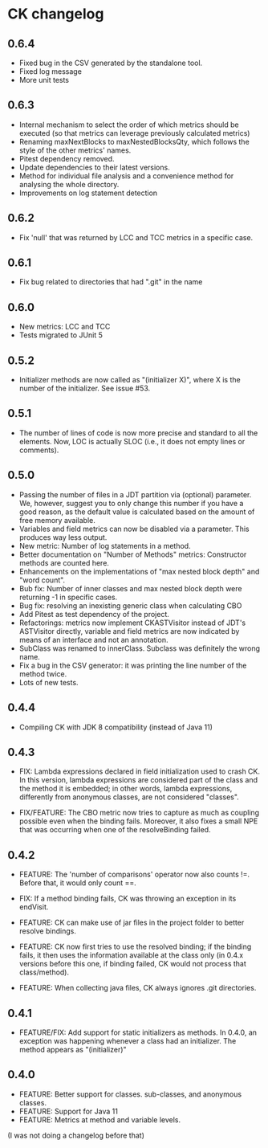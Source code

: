 # CK changelog

## 0.6.4

* Fixed bug in the CSV generated by the standalone tool.
* Fixed log message
* More unit tests

## 0.6.3

* Internal mechanism to select the order of which metrics should be executed (so that metrics can leverage previously calculated metrics)
* Renaming maxNextBlocks to maxNestedBlocksQty, which follows the style of the other metrics' names.
* Pitest dependency removed.
* Update dependencies to their latest versions.
* Method for individual file analysis and a convenience method for analysing the whole directory.
* Improvements on log statement detection

## 0.6.2

* Fix 'null' that was returned by LCC and TCC metrics in a specific case.

## 0.6.1

* Fix bug related to directories that had ".git" in the name

## 0.6.0

* New metrics: LCC and TCC
* Tests migrated to JUnit 5 

## 0.5.2

* Initializer methods are now called as "(initializer X)", where X is the number of the
initializer. See issue #53.

## 0.5.1

* The number of lines of code is now more precise and standard to all the elements. Now, LOC is actually
SLOC (i.e., it does not empty lines or comments).

## 0.5.0

* Passing the number of files in a JDT partition via (optional) parameter. We, however,
suggest you to only change this number if you have a good reason, as the default
value is calculated based on the amount of free memory available.
* Variables and field metrics can now be disabled via a parameter. This produces
way less output.
* New metric: Number of log statements in a method.
* Better documentation on "Number of Methods" metrics: Constructor methods are counted here.
* Enhancements on the implementations of "max nested block depth" and "word count".
* Bub fix: Number of inner classes and max nested block depth were returning -1 in specific cases.
* Bug fix: resolving an inexisting generic class when calculating CBO
* Add Pitest as test dependency of the project.
* Refactorings: metrics now implement CKASTVisitor instead of JDT's ASTVisitor directly,
variable and field metrics are now indicated by means of an interface and not an annotation.
* SubClass was renamed to innerClass. Subclass was definitely the wrong name.
* Fix a bug in the CSV generator: it was printing the line number of the method twice.
* Lots of new tests.

## 0.4.4

* Compiling CK with JDK 8 compatibility (instead of Java 11)

## 0.4.3

* FIX: Lambda expressions declared in field initialization used to crash
CK. In this version, lambda expressions are considered part of the class
and the method it is embedded; in other words, lambda expressions, differently
from anonymous classes, are not considered "classes".

* FIX/FEATURE: The CBO metric now tries to capture as much as coupling possible
even when the binding fails. Moreover, it also fixes a small NPE that was occurring
when one of the resolveBinding failed.

## 0.4.2

* FEATURE: The 'number of comparisons' operator now also counts !=.
Before that, it would only count ==.

* FIX: If a method binding fails, CK was throwing an exception in its endVisit.

* FEATURE: CK can make use of jar files in the project folder to better
resolve bindings.

* FEATURE: CK now first tries to use the resolved binding; if the binding fails,
it then uses the information available at the class only (in 0.4.x versions before
this one, if binding failed, CK would not process that class/method).

* FEATURE: When collecting java files, CK always ignores .git directories.

## 0.4.1

* FEATURE/FIX: Add support for static initializers as methods. In 0.4.0, an exception
was happening whenever a class had an initializer. The method appears
as "(initializer)"

## 0.4.0

* FEATURE: Better support for classes. sub-classes, and anonymous classes.
* FEATURE: Support for Java 11
* FEATURE: Metrics at method and variable levels.

(I was not doing a changelog before that)
